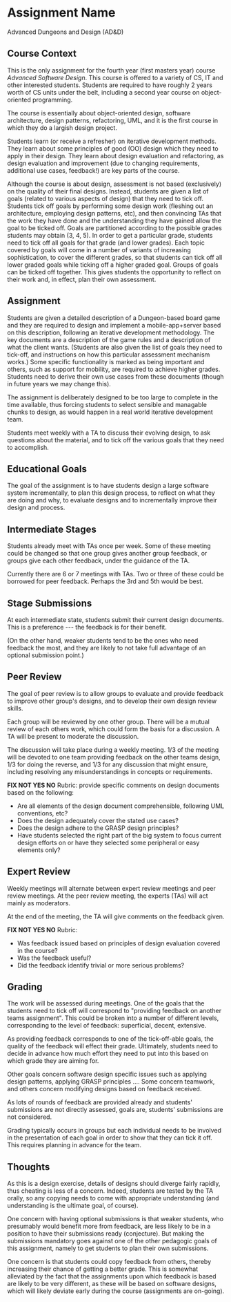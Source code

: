 # Assignment Name

Advanced Dungeons and Design (AD&D)

## Course Context

This is the only assignment for the fourth year (first masters year) course
_Advanced Software Design_. This course is offered to a variety of CS, IT and 
other interested students. Students are required to have roughly 2 years worth
of CS units under the belt, including a second year course on object-oriented
programming. 

The course is essentially about object-oriented design, software architecture, design patterns, refactoring,
UML, and it is the first course in which they do a largish design project.

Students learn (or receive a refresher) on iterative development methods.
They learn about some principles of good (OO) design which they need to
apply in their design. They learn about design evaluation and refactoring,
as design evaluation and  improvement (due to changing requirements, 
additional use cases, feedback!) are key parts of the course.

Although the course is about design, assessment is not based (exclusively) on the quality of
their final designs. Instead, students are given a list of goals (related to various
aspects of design) that they need to tick off. Students tick off goals by performing
some design work (fleshing out an architecture, employing design patterns, etc),
and then convincing TAs that the work they have done and the understanding they 
have gained allow the goal to be ticked off. Goals are partitioned according to
the possible grades students may obtain (3, 4, 5). In order to get a particular grade,
students need to tick off all goals for that grade (and lower grades). Each
topic covered by goals will come in a number of variants of increasing sophistication, to
cover the different grades, so that students can tick off all lower graded goals 
while ticking off a higher graded goal. Groups of goals can be ticked off together.
This gives students the opportunity to reflect on their work and, in effect,
plan their own assessment. 


## Assignment

Students are given a detailed description of a Dungeon-based board game and they are required
to design and implement a mobile-app+server based on this description, following an iterative development methodology.
The key documents are a description of the game rules and a description of what the client wants.
(Students are also given the list of goals they need to tick-off, and instructions on how
this particular assessment mechanism works.)
Some specific functionality is marked as being important and others, such as support for
mobility, are required to achieve higher grades.
Students need to derive their own use cases from these documents (though in future years
we may change this). 

The assignment is deliberately designed to be too large to complete in the time 
available, thus forcing students to select sensible and managable chunks to
design, as would happen in a real world iterative development team.

Students meet weekly with a TA to discuss their evolving design, to ask questions
about the material, and to tick off the various goals that they need to accomplish.

## Educational Goals

The goal of the assignment is to have students design a large software system
incrementally, to plan this design process, to reflect on what they are
doing and why, to evaluate designs and to incrementally improve their design and process.

## Intermediate Stages

Students already meet with TAs once per week. Some of these meeting could be changed so that
one group gives another group feedback, or groups give each other feedback, under the guidance
of the TA. 

Currently there are 6 or 7 meetings with TAs. Two or three of these could be borrowed
for peer feedback. Perhaps the 3rd and 5th would be best.


## Stage Submissions


At each intermediate state, students submit their current design documents. 
This is a preference --- the feedback is for their benefit.

(On the other hand, weaker students tend to be the ones who need feedback the 
most, and they are likely to not take full advantage of an optional submission
point.)

## Peer Review

The goal of peer review is to allow groups to evaluate and provide feedback to improve
other group's designs, and to develop their own design review skills.

Each group will be reviewed by one other group. There will be a mutual review of
each others work, which could form the basis for a discussion. A TA will be
present to moderate the discussion.

The discussion will take place during a weekly meeting. 1/3 of the meeting will be devoted
to one team providing feedback on the other teams design, 1/3 for doing the reverse, and
1/3 for any discussion that might ensure, including resolving any misunderstandings in
concepts or requirements.


**FIX NOT YES NO**
Rubric: provide specific comments on design documents based on the following:
- Are all elements of the design document comprehensible, following UML conventions, etc?
- Does the design adequately cover the stated use cases?
- Does the design adhere to the GRASP design principles?
- Have students selected the right part of the big system to focus current design efforts on or
have they selected some peripheral or easy elements only?

## Expert Review

Weekly meetings will alternate between expert review meetings and peer review meetings.
At the peer review meeting, the experts (TAs) will act mainly as moderators.

At the end of the meeting, the TA will give comments on the feedback given.

**FIX NOT YES NO**
Rubric:
- Was feedback issued based on principles of design evaluation covered in the course?
- Was the feedback useful?
- Did the feedback identify trivial or more serious problems?

## Grading

The work will be assessed during meetings. One of the goals that the students need to tick off will 
correspond to "providing feedback on another teams assignment". This could be broken into a number
of different levels, corresponding to the level of feedback: superficial, decent, extensive.

As providing feedback corresponds to one of the tick-off-able goals, the quality of the feedback
will effect their grade. Ultimately, students need to decide in advance how much effort they need
to put into this based on which grade they are aiming for.

Other goals concern software design specific issues such as applying design patterns, applying 
GRASP principles .... Some concern teamwork, and others concern modifying designs based on
feedback received.

As lots of rounds of feedback are provided already and students' submissions are not directly assessed,
goals are, students' submissions are not considered.

Grading typically occurs in groups but each individual needs to be involved in the presentation
of each goal in order to show that they can tick it off. This requires planning in advance for
the team. 

## Thoughts

As this is a design exercise, details of designs should diverge fairly rapidly,  thus cheating is less of a concern. Indeed, students are tested by the TA orally, so any copying needs to come with appropriate understanding (and understanding is the ultimate goal, of course).

One concern with having optional submissions is that weaker students, who presumably would benefit more
from feedback, are less likely to be in a position to have their submissions ready (conjecture).
But making the  submissions mandatory goes against one of the other pedagogic goals of this assignment,
namely to get students to plan their own submissions.

One concern is that students could copy feedback from others, thereby increasing their chance of getting
a better grade. This is somewhat alleviated by the fact that the assignments upon which feedback is based
are likely to be very different, as these will be based on software designs, which will likely deviate
early during the course (assignments are on-going).
